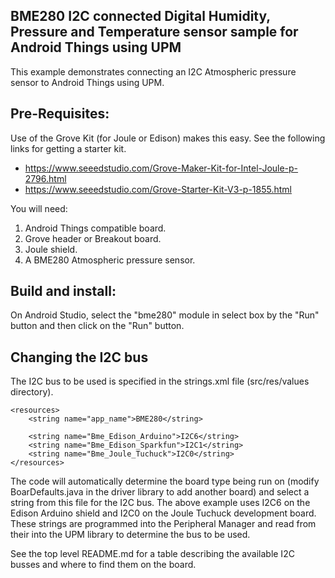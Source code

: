 BME280 I2C connected Digital Humidity, Pressure and Temperature sensor sample for Android Things using UPM
----------------------------------------------------------------------------------------------------------

This example demonstrates connecting an I2C Atmospheric pressure sensor to Android Things using UPM.

Pre-Requisites:
---------------
Use of the Grove Kit (for Joule or Edison) makes this easy. See the following links for getting
a starter kit.

*  https://www.seeedstudio.com/Grove-Maker-Kit-for-Intel-Joule-p-2796.html
*  https://www.seeedstudio.com/Grove-Starter-Kit-V3-p-1855.html


You will need:

1. Android Things compatible board.
2. Grove header or Breakout board.
3. Joule shield.
4. A BME280 Atmospheric pressure sensor.


Build and install:
------------------

On Android Studio, select the "bme280" module in select box by the "Run" button
and then click on the "Run" button.


Changing the I2C bus
--------------------


The I2C bus to be used is specified in the strings.xml file (src/res/values directory).

````
<resources>
    <string name="app_name">BME280</string>

    <string name="Bme_Edison_Arduino">I2C6</string>
    <string name="Bme_Edison_Sparkfun">I2C1</string>
    <string name="Bme_Joule_Tuchuck">I2C0</string>
</resources>
````

The code will automatically determine the board type being run on (modify BoarDefaults.java
in the driver library to add another board) and select a string from this file for the I2C bus.
The above example uses I2C6 on the Edison Arduino shield and I2C0 on the Joule Tuchuck
development board. These strings are programmed into the Peripheral Manager and read from their
into the UPM library to determine the bus to be used.

See the top level README.md for a table describing the available I2C busses and where to find them
on the board.
